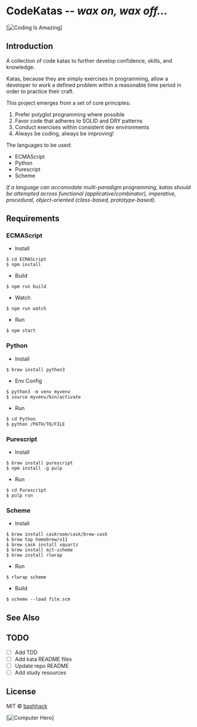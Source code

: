 CodeKatas -- _wax on, wax off..._
================================
[![Coding Is Amazing](http://i.imgur.com/aKu8CcE.gif)]
## Introduction
A collection of code katas to further develop confidence, skills, and knowledge.

Katas, because they are simply exercises in programming, allow a developer to
work a defined problem within a reasonable time period in order to practice
their craft.

This project emerges from a set of core principles:
1. Prefer polyglot programming where possible
2. Favor code that adheres to SOLID and DRY patterns
3. Conduct exercises within consistent dev environments
4. Always be coding, always be improving!

The languages to be used:
* ECMAScript
* Python
* Purescript
* Scheme

_If a language can accomodate multi-paradigm programming, katas should be
attempted across functional (applicative/combinator), imperative, procedural,
object-oriented (class-based, prototype-based)._

## Requirements

### ECMAScript
* Install
```
$ cd ECMAScript
$ npm install
```

* Build
```
$ npm run build
```

* Watch
```
$ npm run watch
```

* Run
```
$ npm start
```

### Python
* Install
```
$ brew install python3
```

* Env Config
```
$ python3 -m venv myvenv
$ source myvenv/bin/activate
```

* Run
```
$ cd Python
$ python /PATH/TO/FILE
```

### Purescript
* Install
```
$ brew install purescript
$ npm install -g pulp
```

* Run
```
$ cd Purescript
$ pulp run
```

### Scheme
* Install
```
$ brew install caskroom/cask/brew-cask
$ brew tap homebrew/x11
$ brew cask install xquartz
$ brew install mit-scheme
$ brew install rlwrap
```

* Run
```
$ rlwrap scheme
```

* Build
```
$ scheme --load file.scm
```

## See Also

## TODO
- [ ] Add TDD
- [ ] Add kata README files
- [ ] Update repo README
- [ ] Add study resources

## License
MIT © [bashhack](https://bashhack.github.io)

[![Computer Hero](http://i.giphy.com/m2Q7FEc0bEr4I.gif)]
